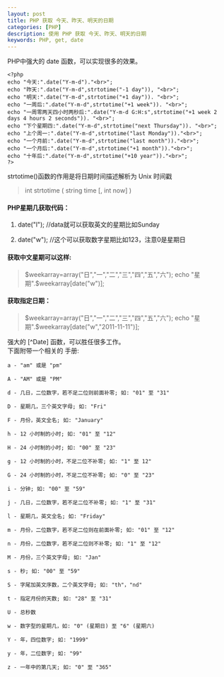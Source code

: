 ```yaml
---
layout: post
title: PHP 获取 今天、昨天、明天的日期
categories: [PHP]
description: 使用 PHP 获取 今天、昨天、明天的日期
keywords: PHP, get, date
---
```


PHP中强大的 date 函数，可以实现很多的效果。  

```
<?php
echo "今天:".date("Y-m-d")."<br>";
echo "昨天:".date("Y-m-d",strtotime("-1 day")), "<br>";
echo "明天:".date("Y-m-d",strtotime("+1 day")). "<br>";
echo "一周后:".date("Y-m-d",strtotime("+1 week")). "<br>";
echo "一周零两天四小时两秒后:".date("Y-m-d G:H:s",strtotime("+1 week 2 days 4 hours 2 seconds")). "<br>";
echo "下个星期四:".date("Y-m-d",strtotime("next Thursday")). "<br>";
echo "上个周一:".date("Y-m-d",strtotime("last Monday"))."<br>";
echo "一个月前:".date("Y-m-d",strtotime("last month"))."<br>";
echo "一个月后:".date("Y-m-d",strtotime("+1 month"))."<br>";
echo "十年后:".date("Y-m-d",strtotime("+10 year"))."<br>";
?>
```
strtotime()函数的作用是将日期时间描述解析为 Unix 时间戳  
> int strtotime ( string time [, int now] )  
#### PHP星期几获取代码：  
1. date("l"); //data就可以获取英文的星期比如Sunday  

2. date("w"); //这个可以获取数字星期比如123，注意0是星期日  

#### 获取中文星期可以这样:  
> $weekarray=array("日","一","二","三","四","五","六");  
> echo "星期".$weekarray[date("w")];  

####  获取指定日期：  
> $weekarray=array("日","一","二","三","四","五","六");  
> echo "星期".$weekarray[date("w","2011-11-11")];  

强大的 [^Date] 函数，可以胜任很多工作。  
下面附带一个相关的 手册:  
```
a - "am" 或是 "pm"

A - "AM" 或是 "PM"

d - 几日，二位数字，若不足二位则前面补零; 如: "01" 至 "31"

D - 星期几，三个英文字母; 如: "Fri"

F - 月份，英文全名; 如: "January"

h - 12 小时制的小时; 如: "01" 至 "12"

H - 24 小时制的小时; 如: "00" 至 "23"

g - 12 小时制的小时，不足二位不补零; 如: "1" 至 12"

G - 24 小时制的小时，不足二位不补零; 如: "0" 至 "23"

i - 分钟; 如: "00" 至 "59"

j - 几日，二位数字，若不足二位不补零; 如: "1" 至 "31"

l - 星期几，英文全名; 如: "Friday"

m - 月份，二位数字，若不足二位则在前面补零; 如: "01" 至 "12"

n - 月份，二位数字，若不足二位则不补零; 如: "1" 至 "12"

M - 月份，三个英文字母; 如: "Jan"

s - 秒; 如: "00" 至 "59"

S - 字尾加英文序数，二个英文字母; 如: "th"，"nd"

t - 指定月份的天数; 如: "28" 至 "31"

U - 总秒数

w - 数字型的星期几，如: "0" (星期日) 至 "6" (星期六)

Y - 年，四位数字; 如: "1999"

y - 年，二位数字; 如: "99"

z - 一年中的第几天; 如: "0" 至 "365"
```
